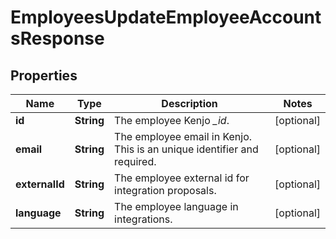 

# EmployeesUpdateEmployeeAccountsResponse


## Properties

| Name | Type | Description | Notes |
|------------ | ------------- | ------------- | -------------|
|**id** | **String** | The employee Kenjo *_id*. |  [optional] |
|**email** | **String** | The employee email in Kenjo. This is an unique identifier and required. |  [optional] |
|**externalId** | **String** | The employee external id for integration proposals. |  [optional] |
|**language** | **String** | The employee language in integrations. |  [optional] |



